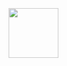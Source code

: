 <div id="header" align="center">
  <img src="[https://media.giphy.com/media/M9gbBd9nbDrOTu1Mqx/giphy.gif](https://media.giphy.com/media/HW3T1wWW3z2Ff2cpXO/giphy.gif)https://media.giphy.com/media/HW3T1wWW3z2Ff2cpXO/giphy.gif" width="100"/>
</div>
